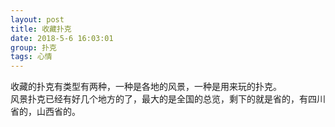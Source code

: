 ```yaml
---
layout: post  
title: 收藏扑克  
date: 2018-5-6 16:03:01  
group: 扑克  
tags: 心情  
---
```

  收藏的扑克有类型有两种，一种是各地的风景，一种是用来玩的扑克。  
风景扑克已经有好几个地方的了，最大的是全国的总览，剩下的就是省的，有四川省的，山西省的。